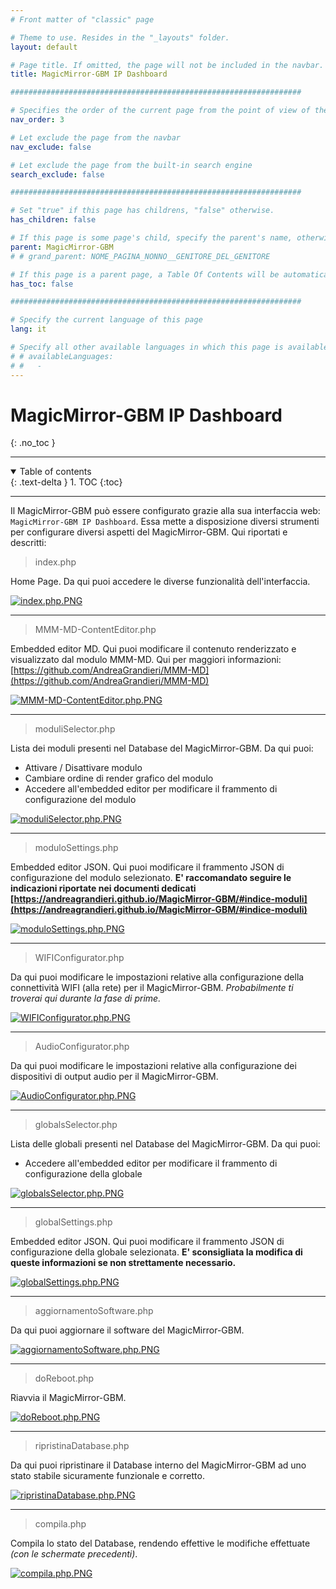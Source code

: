 ```yaml
---
# Front matter of "classic" page

# Theme to use. Resides in the "_layouts" folder.
layout: default

# Page title. If omitted, the page will not be included in the navbar.
title: MagicMirror-GBM IP Dashboard

#################################################################

# Specifies the order of the current page from the point of view of the navbar. Can have repetition in the numbers, for parent-child hierarchies.
nav_order: 3

# Let exclude the page from the navbar
nav_exclude: false

# Let exclude the page from the built-in search engine
search_exclude: false

#################################################################

# Set "true" if this page has childrens, "false" otherwise.
has_children: false

# If this page is some page's child, specify the parent's name, otherwise comment out the option. If this page is some page's grandchild, specify grandparent's name, otherwise comment out the option.
parent: MagicMirror-GBM
# # grand_parent: NOME_PAGINA_NONNO__GENITORE_DEL_GENITORE

# If this page is a parent page, a Table Of Contents will be automatically generated containing all related child pages. Use the option below to disable this functionality. Should always be set to "false".
has_toc: false

#################################################################

# Specify the current language of this page
lang: it

# Specify all other available languages in which this page is available. If there's no other language in addition to "lang", comment out this option.
# # availableLanguages:
# #   - 
---
```


# MagicMirror-GBM IP Dashboard
{: .no_toc }

---

<!-- Table of contents -->
<details open markdown="block">
  <summary>
    Table of contents
  </summary>
  {: .text-delta }
1. TOC
{:toc}
</details>

---

Il MagicMirror-GBM può essere configurato grazie alla sua interfaccia web: `MagicMirror-GBM IP Dashboard`.
Essa mette a disposizione diversi strumenti per configurare diversi aspetti del MagicMirror-GBM.
Qui riportati e descritti:

> index.php

Home Page. Da qui puoi accedere le diverse funzionalità dell'interfaccia.

[![index.php.PNG](../assets/Overview-GUI/ipdashboard-GUI/index.php.PNG)](../assets/Overview-GUI/ipdashboard-GUI/index.php.PNG)

---

> MMM-MD-ContentEditor.php

Embedded editor MD. Qui puoi modificare il contenuto renderizzato e visualizzato dal modulo MMM-MD.
Qui per maggiori informazioni: [https://github.com/AndreaGrandieri/MMM-MD](https://github.com/AndreaGrandieri/MMM-MD)

[![MMM-MD-ContentEditor.php.PNG](../assets/Overview-GUI/ipdashboard-GUI/MMM-MD-ContentEditor.php.PNG)](../assets/Overview-GUI/ipdashboard-GUI/MMM-MD-ContentEditor.php.PNG)

---

> moduliSelector.php

Lista dei moduli presenti nel Database del MagicMirror-GBM.
Da qui puoi:

- Attivare / Disattivare modulo
- Cambiare ordine di render grafico del modulo
- Accedere all'embedded editor per modificare il frammento di configurazione del modulo

[![moduliSelector.php.PNG](../assets/Overview-GUI/ipdashboard-GUI/moduliSelector.php.PNG)](../assets/Overview-GUI/ipdashboard-GUI/moduliSelector.php.PNG)

---

> moduloSettings.php

Embedded editor JSON. Qui puoi modificare il frammento JSON di configurazione del modulo selezionato. __E' raccomandato seguire le indicazioni riportate nei documenti dedicati [https://andreagrandieri.github.io/MagicMirror-GBM/#indice-moduli](https://andreagrandieri.github.io/MagicMirror-GBM/#indice-moduli)__

[![moduloSettings.php.PNG](../assets/Overview-GUI/ipdashboard-GUI/moduloSettings.php.PNG)](../assets/Overview-GUI/ipdashboard-GUI/moduloSettings.php.PNG)

---

> WIFIConfigurator.php

Da qui puoi modificare le impostazioni relative alla configurazione della connettività WIFI (alla rete) per il MagicMirror-GBM. _Probabilmente ti troverai qui durante la fase di prime._

[![WIFIConfigurator.php.PNG](../assets/Overview-GUI/ipdashboard-GUI/WIFIConfigurator.php.PNG)](../assets/Overview-GUI/ipdashboard-GUI/WIFIConfigurator.php.PNG)

---

> AudioConfigurator.php

Da qui puoi modificare le impostazioni relative alla configurazione dei dispositivi di output audio per il MagicMirror-GBM.

[![AudioConfigurator.php.PNG](../assets/Overview-GUI/ipdashboard-GUI/AudioConfigurator.php.PNG)](../assets/Overview-GUI/ipdashboard-GUI/AudioConfigurator.php.PNG)

---

> globalsSelector.php

Lista delle globali presenti nel Database del MagicMirror-GBM.
Da qui puoi:

- Accedere all'embedded editor per modificare il frammento di configurazione della globale

[![globalsSelector.php.PNG](../assets/Overview-GUI/ipdashboard-GUI/globalsSelector.php.PNG)](../assets/Overview-GUI/ipdashboard-GUI/globalsSelector.php.PNG)

---

> globalSettings.php

Embedded editor JSON. Qui puoi modificare il frammento JSON di configurazione della globale selezionata. __E' sconsigliata la modifica di queste informazioni se non strettamente necessario.__

[![globalSettings.php.PNG](../assets/Overview-GUI/ipdashboard-GUI/globalSettings.php.PNG)](../assets/Overview-GUI/ipdashboard-GUI/globalSettings.php.PNG)

---

> aggiornamentoSoftware.php

Da qui puoi aggiornare il software del MagicMirror-GBM.

[![aggiornamentoSoftware.php.PNG](../assets/Overview-GUI/ipdashboard-GUI/aggiornamentoSoftware.php.PNG)](../assets/Overview-GUI/ipdashboard-GUI/aggiornamentoSoftware.php.PNG)

---

> doReboot.php

Riavvia il MagicMirror-GBM.

[![doReboot.php.PNG](../assets/Overview-GUI/ipdashboard-GUI/doReboot.php.PNG)](../assets/Overview-GUI/ipdashboard-GUI/doReboot.php.PNG)

---

> ripristinaDatabase.php

Da qui puoi ripristinare il Database interno del MagicMirror-GBM ad uno stato stabile sicuramente funzionale e corretto.

[![ripristinaDatabase.php.PNG](../assets/Overview-GUI/ipdashboard-GUI/ripristinaDatabase.php.PNG)](../assets/Overview-GUI/ipdashboard-GUI/ripristinaDatabase.php.PNG)

---

> compila.php

Compila lo stato del Database, rendendo effettive le modifiche effettuate _(con le schermate precedenti)_.

[![compila.php.PNG](../assets/Overview-GUI/ipdashboard-GUI/compila.php.PNG)](../assets/Overview-GUI/ipdashboard-GUI/compila.php.PNG)
